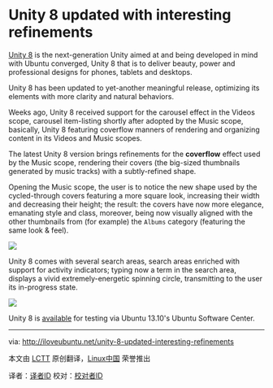 Unity 8 updated with interesting refinements
================================================================================
[Unity 8][1] is the next-generation Unity aimed at and being developed in mind with Ubuntu converged, Unity 8 that is to deliver beauty, power and professional designs for phones, tablets and desktops.

Unity 8 has been updated to yet-another meaningful release, optimizing its elements with more clarity and natural behaviors.

Weeks ago, Unity 8 received support for the carousel effect in the Videos scope, carousel item-listing shortly after adopted by the Music scope, basically, Unity 8 featuring coverflow manners of rendering and organizing content in its Videos and Music scopes.

The latest Unity 8 version brings refinements for the **coverflow** effect used by the Music scope, rendering their covers (the big-sized thumbnails generated by music tracks) with a subtly-refined shape.

Opening the Music scope, the user is to notice the new shape used by the cycled-through covers featuring a more square look, increasing their width and decreasing their height; the result: the covers have now more elegance, emanating style and class, moreover, being now visually aligned with the other thumbnails from (for example) the `Albums` category (featuring the same look & feel).

![](http://iloveubuntu.net/pictures_me/unity%208%20new%20covers%20square.png)

Unity 8 comes with several search areas, search areas enriched with support for activity indicators; typing now a term in the search area, displays a vivid extremely-energetic spinning circle, transmitting to the user its in-progress state.

![](http://iloveubuntu.net/pictures_me/unity%208%20activity%20indicator.png)

Unity 8 is [available][2] for testing via Ubuntu 13.10's Ubuntu Software Center.

--------------------------------------------------------------------------------

via: http://iloveubuntu.net/unity-8-updated-interesting-refinements

本文由 [LCTT](https://github.com/LCTT/TranslateProject) 原创翻译，[Linux中国](http://linux.cn/) 荣誉推出

译者：[译者ID](https://github.com/译者ID) 校对：[校对者ID](https://github.com/校对者ID)

[1]:https://launchpad.net/unity8
[2]:apt://unity8